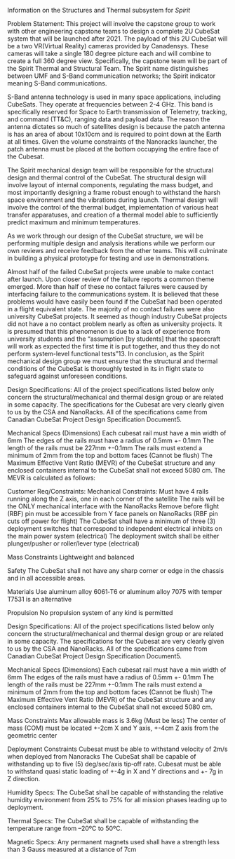 Information on the Structures and Thermal subsystem for _Spirit_

Problem Statement:
	This project will involve the capstone group to work with other engineering capstone teams to design a complete 2U CubeSat system that will be launched after 2021. The payload of this 2U CubeSat will be a two VR(Virtual Reality) cameras provided by Canadensys.  These cameras will take a single 180 degree picture each and will combine to create a full 360 degree view.  Specifically, the capstone team will be part of the Spirit Thermal and Structural Team.  The Spirit name distinguishes between UMF and S-Band communication networks; the Spirit indicator meaning S-Band communications.
 
S-Band antenna technology is used in many space applications, including CubeSats. They operate at frequencies between 2-4 GHz. This band is specifically reserved for Space to Earth transmission of Telemetry, tracking, and command (TT&C), ranging data and payload data. The reason the antenna dictates so much of satellites design is because the patch antenna is has an area of about 10x10cm and is required to point down at the Earth at all times. Given the volume constraints of the Nanoracks launcher, the patch antenna must be placed at the bottom occupying the entire face of the Cubesat.

The Spirit mechanical design team will be responsible for the structural design and thermal control of the CubeSat.  The structural design will involve layout of internal components, regulating the mass budget, and most importantly designing a frame robust enough to withstand the harsh space environment and the vibrations during launch.  Thermal design will involve the control of the thermal budget, implementation of various heat transfer apparatuses, and creation of a thermal model able to sufficiently predict maximum and minimum temperatures.

As we work through our design of the CubeSat structure, we will be performing multiple design and analysis iterations while we perform our own reviews and receive feedback from the other teams. This will culminate in building a physical prototype for testing and use in demonstrations.

Almost half of the failed CubeSat projects were unable to make contact after launch.  Upon closer review of the failure reports a common theme emerged.  More than half of these no contact failures were caused by interfacing failure to the communications system.    It is believed that these problems would have easily been found if the CubeSat had been operated in a flight equivalent state.  The majority of no contact failures were also university CubeSat projects.  It seemed as though industry CubeSat projects did not have a no contact problem nearly as often as university projects.  It is presumed that this phenomenon is due to a lack of experience from university students and the “assumption [by students] that the spacecraft will work as expected the first time it is put together, and thus they do not perform system-level functional tests”13.  In conclusion, as the Spirit mechanical design group we must ensure that the structural and thermal conditions of the CubeSat is thoroughly tested in its in flight state to safeguard against unforeseen conditions.

Design Specifications: 
All of the project specifications listed below only concern the structural/mechanical and thermal design group or are related in some capacity. The specifications for the Cubesat are very clearly given to us by the CSA and NanoRacks. All of the specifications came from Canadian CubeSat Project Design Specification Document5.

Mechanical Specs (Dimensions)
Each cubesat rail must have a min width of 6mm
The edges of the rails must have a radius of 0.5mm +- 0.1mm
The length of the rails must be 227mm +-0.1mm
The rails must extend a minimum of 2mm from the top and bottom faces (Cannot be flush)
The Maximum Effective Vent Ratio (MEVR) of the CubeSat structure and any enclosed containers internal to the CubeSat shall not exceed 5080 cm. The MEVR is calculated as follows:   

Customer Req/Constraints: 
Mechanical Constraints:
Must have 4 rails running along the Z axis, one in each corner of the satellite
The rails will be the ONLY mechanical interface with the NanoRacks
Remove before flight (RBF) pin must be accessible from Y face panels on NanoRacks (RBF pin cuts off power for flight)
The CubeSat shall have a minimum of three (3) deployment switches that
correspond to independent electrical inhibits on the main power system (electrical)
The deployment switch shall be either plunger/pusher or roller/lever type (electrical)

Mass Constraints
Lightweight and balanced

Safety
The CubeSat shall not have any sharp corner or edge in the chassis and in all accessible areas.

Materials
Use aluminum alloy 6061‐T6 or aluminum alloy 7075 with temper T7531 is an alternative

Propulsion
No propulsion system of any kind is permitted

Design Specifications: 
All of the project specifications listed below only concern the structural/mechanical and thermal design group or are related in some capacity. The specifications for the Cubesat are very clearly given to us by the CSA and NanoRacks. All of the specifications came from Canadian CubeSat Project Design Specification Document5.

Mechanical Specs (Dimensions)
Each cubesat rail must have a min width of 6mm
The edges of the rails must have a radius of 0.5mm +- 0.1mm
The length of the rails must be 227mm +-0.1mm
The rails must extend a minimum of 2mm from the top and bottom faces (Cannot be flush)
The Maximum Effective Vent Ratio (MEVR) of the CubeSat structure and any enclosed containers internal to the CubeSat shall not exceed 5080 cm. 

Mass Constraints
Max allowable mass is 3.6kg (Must be less)
The center of mass (COM) must be located +-2cm X and Y axis, +-4cm Z axis from the geometric center

Deployment Constraints
Cubesat must be able to withstand velocity of 2m/s when deployed from Nanoracks
The CubeSat shall be capable of withstanding up to five (5) deg/sec/axis
tip‐off rate. 
Cubesat must be able to withstand quasi static loading of +-4g in X and Y directions and +- 7g in Z direction.

Humidity Specs:
The CubeSat shall be capable of withstanding the relative humidity
environment from 25% to 75%    for all mission phases leading up to
deployment.

Thermal Specs:
The CubeSat shall be capable of withstanding the temperature range from –20ºC to 50ºC.

Magnetic Specs:
Any permanent magnets used shall have a strength less than 3 Gauss measured at a distance of 7cm
